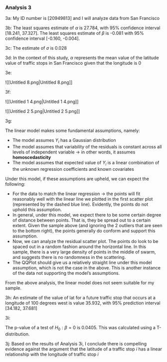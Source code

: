 ### Analysis 3

3a: My ID number is [20949813] and I will analyze data from San Francisco

3b: The least squares estimate of $\alpha$﻿ is 27.784, with 95% confidence interval [18.241, 37.327]. The least squares estimate of $\beta$﻿ is -0.081 with 95% confidence interval [-0.160, -0.004].

3c: The estimate of $\sigma$﻿ is 0.028

3d: In the context of this study, $\alpha$﻿ represents the mean value of the latitude value of traffic stops in San Francisco given that the longitude is 0

3e:

![[Untitled 8.png|Untitled 8.png]]

3f:

![[Untitled 1 4.png|Untitled 1 4.png]]

![[Untitled 2 5.png|Untitled 2 5.png]]

3g:

The linear model makes some fundamental assumptions, namely:

- The model assumes $Y_i$﻿ has a Gaussian distribution
- The model assumes that variability of the residuals is constant across all levels of independent variable → in other words, it assumes **homoscedasticity**
- The model assumes that expected value of $Y_i$﻿ is a linear combination of the unknown regression coefficients and known covariates

Under this model, if these assumptions are upheld, we can expect the following:

- For the data to match the linear regression → the points will fit reasonably well with the linear line we plotted in the first scatter plot (represented by the dashed blue line). Evidently, the points do not uphold this assumption.
- In general, under this model, we expect there to be some certain degree of distance between points. That is, they be spread out to a certain extent. Given the sample above (and ignoring the 2 outliers that are seen to the bottom right), the points generally do conform and support this assumption.
- Now, we can analyze the residual scatter plot. The points do look to be spaced out in a random fashion around the horizontal line. In this sample, there is a very large density of points in the middle of swarm, and suggests there is no randomness in the scattering.
- The QQPlot should give us a relatively straight line under this model assumption, which is not the case in the above. This is another instance of the data not supporting the model’s assumptions.

From the above analysis, the linear model does not seem suitable for my sample.

3h: An estimate of the value of lat for a future traffic stop that occurs at a longitude of 100 degrees west is value 35.932, with 95% prediction interval [34.182, 37.681]

3i:

The p-value of a test of $H_0: \beta = 0$﻿ is 0.0405. This was calculated using a T-distribution.

3j: Based on the results of Analysis 3i, I conclude there is compelling evidence against the argument that the latitude of a traffic stop $i$﻿ has a linear relationship with the longitude of traffic stop $i$